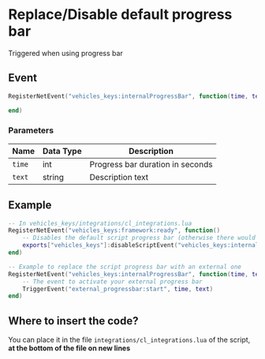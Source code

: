 # Replace/Disable default progress bar

Triggered when using progress bar

## Event
``` lua
RegisterNetEvent("vehicles_keys:internalProgressBar", function(time, text)

end)
```

### Parameters

| Name              | Data Type | Description                       |
| -                 | -         | -                                 |
| `time`            | int       | Progress bar duration in seconds  |
| `text`            | string    | Description text                  |

## Example
``` lua
-- In vehicles_keys/integrations/cl_integrations.lua
RegisterNetEvent("vehicles_keys:framework:ready", function() 
    -- Disables the default script progress bar (otherwise there would be 2 progress bars)
    exports["vehicles_keys"]:disableScriptEvent("vehicles_keys:internalProgressBar")
end)

-- Example to replace the script progress bar with an external one
RegisterNetEvent("vehicles_keys:internalProgressBar", function(time, text)
    -- The event to activate your external progress bar
    TriggerEvent("external_progressbar:start", time, text)
end)
```

## Where to insert the code?
You can place it in the file `integrations/cl_integrations.lua` of the script, **at the bottom of the file on new lines**